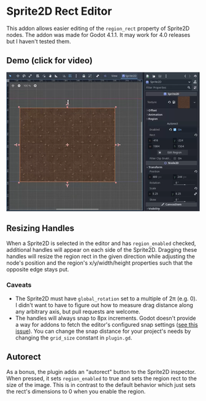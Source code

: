 # Sprite2D Rect Editor

This addon allows easier editing of the `region_rect` property of Sprite2D
nodes. The addon was made for Godot 4.1.1. It may work for 4.0 releases but I
haven't tested them.


## Demo (click for video)
[![A video showcasing the features of the Sprite2D Rect Editor addon.](docs/demo_thumbnail.png)](docs/demo.webm)


## Resizing Handles

When a Sprite2D is selected in the editor and has `region_enabled` checked,
additional handles will appear on each side of the Sprite2D. Dragging these
handles will resize the region rect in the given direction while adjusting the
node's position and the region's x/y/width/height properties such that the
opposite edge stays put.

### Caveats
- The Sprite2D must have `global_rotation` set to a multiple of 2π (e.g. 0). I
  didn't want to have to figure out how to measure drag distance along any
  arbitrary axis, but pull requests are welcome.
- The handles will always snap to 8px increments. Godot doesn't provide a way
  for addons to fetch the editor's configured snap settings ([see this
  issue](https://github.com/godotengine/godot/issues/11180)). You can change the
  snap distance for your project's needs by changing the `grid_size` constant in
  `plugin.gd`.


## Autorect

As a bonus, the plugin adds an "autorect" button to the Sprite2D inspector. When
pressed, it sets `region_enabled` to true and sets the region rect to the size
of the image. This is in contrast to the default behavior which just sets the
rect's dimensions to 0 when you enable the region.
